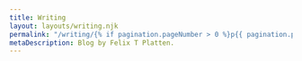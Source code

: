 ```yaml
---
title: Writing
layout: layouts/writing.njk
permalink: "/writing/{% if pagination.pageNumber > 0 %}p{{ pagination.pageNumber + 1 }}/{% endif %}index.html"
metaDescription: Blog by Felix T Platten.
---
```

